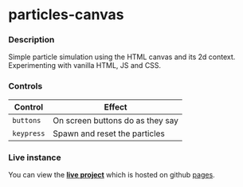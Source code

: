 # particles-canvas

### Description
Simple particle simulation using the HTML canvas and its 2d context. Experimenting with vanilla HTML, JS and CSS.

### Controls

| Control    | Effect                           |
|------------|----------------------------------|
| `buttons`  | On screen buttons do as they say |
| `keypress` | Spawn and reset the particles    |

### Live instance
You can view the [**live project**](https://mblkhr.github.io/particles-canvas/) which is hosted on github [pages](https://docs.github.com/en/pages).
